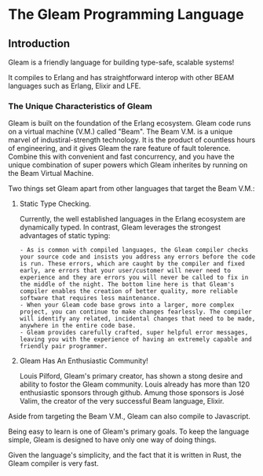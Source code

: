 # The Gleam Programming Language

## Introduction

Gleam is a friendly language for building type-safe, scalable systems!

It compiles to Erlang and has straightforward interop with other BEAM languages such as Erlang, Elixir and LFE.

### The Unique Characteristics of Gleam

Gleam is built on the foundation of the Erlang ecosystem.  Gleam code runs on a virtual machine (V.M.) called "Beam".  The Beam V.M. is a unique marvel of industiral-strength technology.  It is the product of countless hours of engineering, and it gives Gleam the rare feature of fault tolerence.  Combine this with convenient and fast concurrency, and you have the unique combination of super powers which Gleam inherites by running on the Beam Virtual Machine. 

Two things set Gleam apart from other languages that target the Beam V.M.:

1.  Static Type Checking. 

    Currently, the well established languages in the Erlang ecosystem are dynamically typed. In contrast, Gleam leverages the strongest advantages of static typing:

        - As is common with compiled languages, the Gleam compiler checks your source code and insists you address any errors before the code is run. These errors, which are caught by the compiler and fixed early, are errors that your user/customer will never need to experience and they are errors you will never be called to fix in the middle of the night. The bottom line here is that Gleam's compiler enables the creation of better quality, more reliable software that requires less maintenance.
        - When your Gleam code base grows into a larger, more complex project, you can continue to make changes fearlessly. The compiler will identify any related, incidental changes that need to be made, anywhere in the entire code base.
        - Gleam provides carefully crafted, super helpful error messages, leaving you with the experience of having an extremely capable and friendly pair programmer.

2.  Gleam Has An Enthusiastic Community!

     Louis Pilford, Gleam's primary creator, has shown a stong desire and ability to fostor the Gleam community. Louis already has more than 120 enthusiastic sponsors through github. Amung those sponsors is José Valim, the creator of the very successful Beam language, Elixir.


Aside from targeting the Beam V.M., Gleam can also compile to Javascript.

Being easy to learn is one of Gleam's primary goals.  To keep the language simple, Gleam is designed to have only one way of doing things.

Given the language's simplicity, and the fact that it is written in Rust, the Gleam compiler is very fast.




